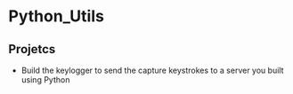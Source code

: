 # Python_Utils

## Projetcs 
 - Build the keylogger to send the capture keystrokes to a server you built using Python
